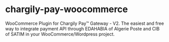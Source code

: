 # chargily-pay-woocommerce
WooCommerce Plugin for Chargily Pay™ Gateway - V2. The easiest and free way to integrate payment API through EDAHABIA of Algerie Poste and CIB of SATIM in your WooCommerce/Wordpress project.
